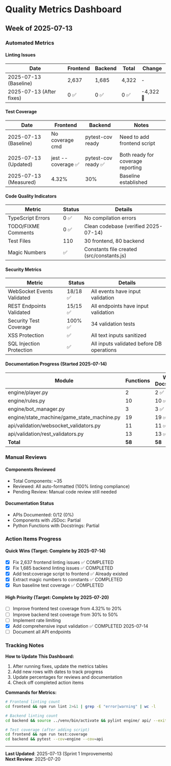 # Quality Metrics Dashboard

## Week of 2025-07-13

### Automated Metrics

#### Linting Issues
| Date | Frontend | Backend | Total | Change |
|------|----------|---------|-------|--------|
| 2025-07-13 (Baseline) | 2,637 | 1,685 | 4,322 | - |
| 2025-07-13 (After fixes) | 0 ✅ | 0 ✅ | 0 ✅ | -4,322 🎉 |

#### Test Coverage
| Date | Frontend | Backend | Notes |
|------|----------|---------|-------|
| 2025-07-13 (Baseline) | No coverage cmd | pytest-cov ready | Need to add frontend script |
| 2025-07-13 (Updated) | jest --coverage ✅ | pytest-cov ready ✅ | Both ready for coverage reporting |
| 2025-07-13 (Measured) | 4.32% | 30% | Baseline established |

#### Code Quality Indicators
| Metric | Status | Details |
|--------|--------|---------|
| TypeScript Errors | 0 ✅ | No compilation errors |
| TODO/FIXME Comments | 0 ✅ | Clean codebase (verified 2025-07-14) |
| Test Files | 110 | 30 frontend, 80 backend |
| Magic Numbers | ✅ | Constants file created (src/constants.js) |

#### Security Metrics
| Metric | Status | Details |
|--------|--------|---------|
| WebSocket Events Validated | 18/18 ✅ | All events have input validation |
| REST Endpoints Validated | 15/15 ✅ | All endpoints have input validation |
| Security Test Coverage | 100% ✅ | 34 validation tests |
| XSS Protection | ✅ | All text inputs sanitized |
| SQL Injection Protection | ✅ | All inputs validated before DB operations |

#### Documentation Progress (Started 2025-07-14)
| Module | Functions | With Docstrings | Progress |
|--------|-----------|-----------------|----------|
| engine/player.py | 2 | 2 ✅ | 100% |
| engine/rules.py | 10 | 10 ✅ | 100% |
| engine/bot_manager.py | 3 | 3 ✅ | 100% |
| engine/state_machine/game_state_machine.py | 19 | 19 ✅ | 100% |
| api/validation/websocket_validators.py | 11 | 11 ✅ | 100% |
| api/validation/rest_validators.py | 13 | 13 ✅ | 100% |
| **Total** | **58** | **58** | **100%** ✅ |

### Manual Reviews

#### Components Reviewed
- Total Components: ~35
- Reviewed: All auto-formatted (100% linting compliance)
- Pending Review: Manual code review still needed

#### Documentation Status
- APIs Documented: 0/12 (0%)
- Components with JSDoc: Partial
- Python Functions with Docstrings: Partial

### Action Items Progress

#### Quick Wins (Target: Complete by 2025-07-14)
- [x] Fix 2,637 frontend linting issues ✅ COMPLETED
- [x] Fix 1,685 backend linting issues ✅ COMPLETED
- [x] Add test:coverage script to frontend ✅ Already existed
- [x] Extract magic numbers to constants ✅ COMPLETED
- [x] Run baseline test coverage ✅ COMPLETED

#### High Priority (Target: Complete by 2025-07-20)
- [ ] Improve frontend test coverage from 4.32% to 20%
- [ ] Improve backend test coverage from 30% to 50%
- [ ] Implement rate limiting
- [x] Add comprehensive input validation ✅ COMPLETED 2025-07-14
- [ ] Document all API endpoints

### Tracking Notes

**How to Update This Dashboard:**
1. After running fixes, update the metrics tables
2. Add new rows with dates to track progress
3. Update percentages for reviews and documentation
4. Check off completed action items

**Commands for Metrics:**
```bash
# Frontend linting count
cd frontend && npm run lint 2>&1 | grep -E "error|warning" | wc -l

# Backend linting count  
cd backend && source ../venv/bin/activate && pylint engine/ api/ --exit-zero 2>&1 | grep -E "^[A-Z]:" | wc -l

# Test coverage (after adding script)
cd frontend && npm run test:coverage
cd backend && pytest --cov=engine --cov=api
```

---

**Last Updated**: 2025-07-13 (Sprint 1 Improvements)  
**Next Review**: 2025-07-20